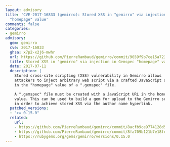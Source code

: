 ```yaml
---
layout: advisory
title: 'CVE-2017-16833 (gemirro): Stored XSS in "gemirro" via injection in Gemspec
  "homepage" value'
comments: false
categories:
- gemirro
advisory:
  gem: gemirro
  cve: 2017-16833
  ghsa: x7p2-x2j6-mwhr
  url: https://github.com/PierreRambaud/gemirro/commit/9659f9b7ce15a723da8e361bd41b9203b19c97de
  title: Stored XSS in "gemirro" via injection in Gemspec "homepage" value
  date: 2017-07-11
  description: |
    Stored cross-site scripting (XSS) vulnerability in Gemirro allows
    attackers to inject arbitrary web script via a crafted JavaScript URL
    in the "homepage" value of a ".gemspec" file.

    A ".gemspec" file must be created with a JavaScript URL in the homepage
    value. This can be used to build a gem for upload to the Gemirro server,
    in order to achieve stored XSS via the author name hyperlink.
  patched_versions:
  - ">= 0.15.0"
  related:
    url:
    - https://github.com/PierreRambaud/gemirro/commit/8acfb9ce9774128d535e2795d583242bb86d6ea8
    - https://github.com/PierreRambaud/gemirro/commit/8fa709b121b7e18fceda308917d0fb68dc1479c3
    - https://rubygems.org/gems/gemirro/versions/0.15.0
---
```

